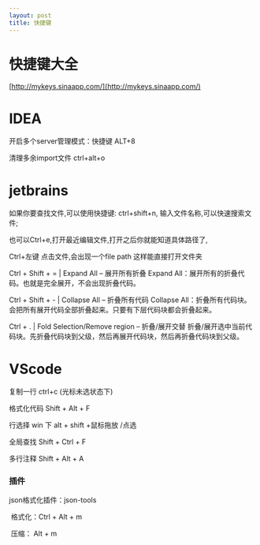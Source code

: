 ```yaml
---
layout: post
title: 快捷键
---
```


# 快捷键大全

[http://mykeys.sinaapp.com/](http://mykeys.sinaapp.com/)

# IDEA

开启多个server管理模式：快捷键 ALT+8

清理多余import文件  ctrl+alt+o

# jetbrains

如果你要查找文件,可以使用快捷键: ctrl+shift+n, 输入文件名称,可以快速搜索文件;

也可以Ctrl+e,打开最近编辑文件,打开之后你就能知道具体路径了,

Ctrl+左键 点击文件,会出现一个file path 这样能直接打开文件夹

Ctrl + Shift + =   | Expand All – 展开所有折叠
Expand All：展开所有的折叠代码。也就是完全展开，不会出现折叠代码。

Ctrl + Shift + -   | Collapse All – 折叠所有代码
Collapse All：折叠所有代码块。会把所有展开代码全部折叠起来。只要有下层代码块都会折叠起来。

Ctrl + .    | Fold Selection/Remove region – 折叠/展开交替
折叠/展开选中当前代码块。先折叠代码块到父级，然后再展开代码块，然后再折叠代码块到父级。

# VScode

复制一行    ctrl+c   (光标未选状态下)

格式化代码   Shift + Alt + F

行选择      win 下 alt + shift +鼠标拖放 /点选

全局查找     Shift + Ctrl + F

多行注释     Shift + Alt + A

### 插件

json格式化插件：json-tools

​	格式化：Ctrl + Alt + m

​    压缩： Alt + m